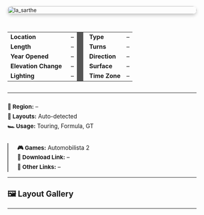 <div style="display: flex; flex-wrap: wrap; gap: 2rem; align-items: flex-start;">

  <!-- Track Image -->
  <div style="flex: 0 0 650px; max-width: 100%;">
    <img src="/GamePack/Automobilista 2/tracks/la_sarthe/la sarthe_1.jpg" alt="la_sarthe" style="width: 100%; border-radius: 12px; box-shadow: 0 4px 8px rgba(0,0,0,0.2);" />
  </div>

  <!-- Spec Grid -->
  <div style="flex: 1 1 600px; font-size: 0.95rem; line-height: 1.6; text-align: left;">
    <table style="width: 100%; border-collapse: collapse;">
      <tbody>
        <tr>
          <td style="padding-right: 1rem;"><b>Location</b></td><td>–</td>
          <td style="width: 1px; background-color: #555;"></td>
          <td style="padding-left: 1rem;"><b>Type</b></td><td>–</td>
        </tr>
        <tr>
          <td style="padding-right: 1rem;"><b>Length</b></td><td>–</td>
          <td style="width: 1px; background-color: #555;"></td>
          <td style="padding-left: 1rem;"><b>Turns</b></td><td>–</td>
        </tr>
        <tr>
          <td style="padding-right: 1rem;"><b>Year Opened</b></td><td>–</td>
          <td style="width: 1px; background-color: #555;"></td>
          <td style="padding-left: 1rem;"><b>Direction</b></td><td>–</td>
        </tr>
        <tr>
          <td style="padding-right: 1rem;"><b>Elevation Change</b></td><td>–</td>
          <td style="width: 1px; background-color: #555;"></td>
          <td style="padding-left: 1rem;"><b>Surface</b></td><td>–</td>
        </tr>
        <tr>
          <td style="padding-right: 1rem;"><b>Lighting</b></td><td>–</td>
          <td style="width: 1px; background-color: #555;"></td>
          <td style="padding-left: 1rem;"><b>Time Zone</b></td><td>–</td>
        </tr>
      </tbody>
    </table>
  </div>
</div>

---

<div style="display: flex; flex-wrap: wrap; justify-content: space-between; gap: 2rem; margin-top: 1.5rem; font-size: 0.95rem; line-height: 1.7; text-align: left;">

  <div style="flex: 1 1 400px; min-width: 300px;">
    <div><b>📍 Region:</b> –</div>
    <div><b>🧭 Layouts:</b> Auto-detected</div>
    <div><b>🏎️ Usage:</b> Touring, Formula, GT</div>
  </div>

  <div style="flex: 1 1 400px; min-width: 300px; border-left: 2px solid #555; padding-left: 1.5rem;">
    <div><b>🎮 Games:</b> Automobilista 2</div>
    <div><b>🔗 Download Link:</b> –</div>
    <div><b>📎 Other Links:</b> –</div>
  </div>
</div>

---

## 🖼️ Layout Gallery



---
